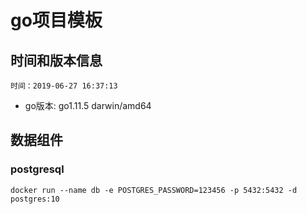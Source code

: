 # go项目模板

## 时间和版本信息

`时间：2019-06-27 16:37:13`

- go版本: go1.11.5 darwin/amd64

## 数据组件

### postgresql

`docker run --name db -e POSTGRES_PASSWORD=123456 -p 5432:5432 -d postgres:10`
